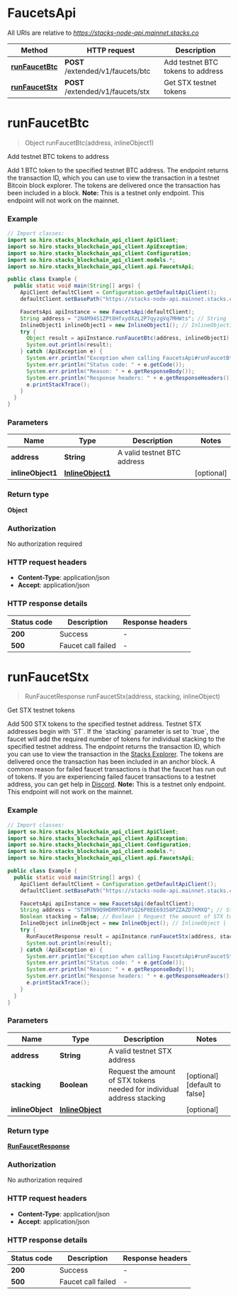 # FaucetsApi

All URIs are relative to *https://stacks-node-api.mainnet.stacks.co*

Method | HTTP request | Description
------------- | ------------- | -------------
[**runFaucetBtc**](FaucetsApi.md#runFaucetBtc) | **POST** /extended/v1/faucets/btc | Add testnet BTC tokens to address
[**runFaucetStx**](FaucetsApi.md#runFaucetStx) | **POST** /extended/v1/faucets/stx | Get STX testnet tokens


<a name="runFaucetBtc"></a>
# **runFaucetBtc**
> Object runFaucetBtc(address, inlineObject1)

Add testnet BTC tokens to address

Add 1 BTC token to the specified testnet BTC address.  The endpoint returns the transaction ID, which you can use to view the transaction in a testnet Bitcoin block explorer. The tokens are delivered once the transaction has been included in a block.  **Note:** This is a testnet only endpoint. This endpoint will not work on the mainnet. 

### Example
```java
// Import classes:
import so.hiro.stacks_blockchain_api_client.ApiClient;
import so.hiro.stacks_blockchain_api_client.ApiException;
import so.hiro.stacks_blockchain_api_client.Configuration;
import so.hiro.stacks_blockchain_api_client.models.*;
import so.hiro.stacks_blockchain_api_client.api.FaucetsApi;

public class Example {
  public static void main(String[] args) {
    ApiClient defaultClient = Configuration.getDefaultApiClient();
    defaultClient.setBasePath("https://stacks-node-api.mainnet.stacks.co");

    FaucetsApi apiInstance = new FaucetsApi(defaultClient);
    String address = "2N4M94S1ZPt8HfxydXzL2P7qyzgVq7MHWts"; // String | A valid testnet BTC address
    InlineObject1 inlineObject1 = new InlineObject1(); // InlineObject1 | 
    try {
      Object result = apiInstance.runFaucetBtc(address, inlineObject1);
      System.out.println(result);
    } catch (ApiException e) {
      System.err.println("Exception when calling FaucetsApi#runFaucetBtc");
      System.err.println("Status code: " + e.getCode());
      System.err.println("Reason: " + e.getResponseBody());
      System.err.println("Response headers: " + e.getResponseHeaders());
      e.printStackTrace();
    }
  }
}
```

### Parameters

Name | Type | Description  | Notes
------------- | ------------- | ------------- | -------------
 **address** | **String**| A valid testnet BTC address |
 **inlineObject1** | [**InlineObject1**](InlineObject1.md)|  | [optional]

### Return type

**Object**

### Authorization

No authorization required

### HTTP request headers

 - **Content-Type**: application/json
 - **Accept**: application/json

### HTTP response details
| Status code | Description | Response headers |
|-------------|-------------|------------------|
**200** | Success |  -  |
**500** | Faucet call failed |  -  |

<a name="runFaucetStx"></a>
# **runFaucetStx**
> RunFaucetResponse runFaucetStx(address, stacking, inlineObject)

Get STX testnet tokens

Add 500 STX tokens to the specified testnet address. Testnet STX addresses begin with &#x60;ST&#x60;. If the &#x60;stacking&#x60; parameter is set to &#x60;true&#x60;, the faucet will add the required number of tokens for individual stacking to the specified testnet address.  The endpoint returns the transaction ID, which you can use to view the transaction in the [Stacks Explorer](https://explorer.stacks.co/?chain&#x3D;testnet). The tokens are delivered once the transaction has been included in an anchor block.  A common reason for failed faucet transactions is that the faucet has run out of tokens. If you are experiencing failed faucet transactions to a testnet address, you can get help in [Discord](https://stacks.chat).  **Note:** This is a testnet only endpoint. This endpoint will not work on the mainnet. 

### Example
```java
// Import classes:
import so.hiro.stacks_blockchain_api_client.ApiClient;
import so.hiro.stacks_blockchain_api_client.ApiException;
import so.hiro.stacks_blockchain_api_client.Configuration;
import so.hiro.stacks_blockchain_api_client.models.*;
import so.hiro.stacks_blockchain_api_client.api.FaucetsApi;

public class Example {
  public static void main(String[] args) {
    ApiClient defaultClient = Configuration.getDefaultApiClient();
    defaultClient.setBasePath("https://stacks-node-api.mainnet.stacks.co");

    FaucetsApi apiInstance = new FaucetsApi(defaultClient);
    String address = "ST3M7N9Q9HDRM7RVP1Q26P0EE69358PZZAZD7KMXQ"; // String | A valid testnet STX address
    Boolean stacking = false; // Boolean | Request the amount of STX tokens needed for individual address stacking
    InlineObject inlineObject = new InlineObject(); // InlineObject | 
    try {
      RunFaucetResponse result = apiInstance.runFaucetStx(address, stacking, inlineObject);
      System.out.println(result);
    } catch (ApiException e) {
      System.err.println("Exception when calling FaucetsApi#runFaucetStx");
      System.err.println("Status code: " + e.getCode());
      System.err.println("Reason: " + e.getResponseBody());
      System.err.println("Response headers: " + e.getResponseHeaders());
      e.printStackTrace();
    }
  }
}
```

### Parameters

Name | Type | Description  | Notes
------------- | ------------- | ------------- | -------------
 **address** | **String**| A valid testnet STX address |
 **stacking** | **Boolean**| Request the amount of STX tokens needed for individual address stacking | [optional] [default to false]
 **inlineObject** | [**InlineObject**](InlineObject.md)|  | [optional]

### Return type

[**RunFaucetResponse**](RunFaucetResponse.md)

### Authorization

No authorization required

### HTTP request headers

 - **Content-Type**: application/json
 - **Accept**: application/json

### HTTP response details
| Status code | Description | Response headers |
|-------------|-------------|------------------|
**200** | Success |  -  |
**500** | Faucet call failed |  -  |

